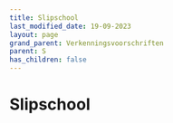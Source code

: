 ```yaml
---
title: Slipschool
last_modified_date: 19-09-2023
layout: page
grand_parent: Verkenningsvoorschriften
parent: S
has_children: false
---
```


Slipschool
==========

